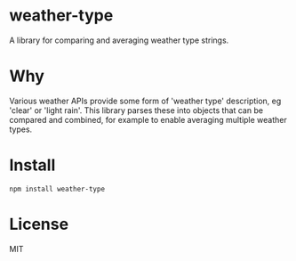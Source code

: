 # weather-type

A library for comparing and averaging weather type strings.

# Why

Various weather APIs provide some form of 'weather type' description, eg 'clear'
or 'light rain'. This library parses these into objects that can be compared and
combined, for example to enable averaging multiple weather types.

# Install

```
npm install weather-type
```

# License

MIT

